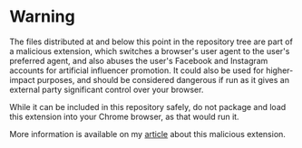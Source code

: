 # Warning

The files distributed at and below this point in the repository tree are part of a malicious extension, which switches a browser's user agent to the user's preferred agent, and also abuses the user's Facebook and Instagram accounts for artificial influencer promotion. It could also be used for higher-impact purposes, and should be considered dangerous if run as it gives an external party significant control over your browser.

While it can be included in this repository safely, do not package and load this extension into your Chrome browser, as that would run it.

More information is available on my [article](https://chris.partridge.tech/2020/inside-user-agent-switcher-malicious-extension/) about this malicious extension.